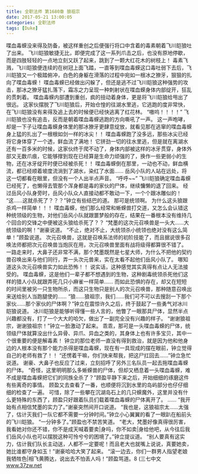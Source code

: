 ```yaml
---
title: 全职法师 第1680章 狼祖宗
date: 2017-05-21 13:00:05
categories: 全职法师
tags: [Duke]
---
```


喋血毒蝾没来得及防备，被这样重创之后便强行将口中含着的毒素朝着飞川皑狼吐了出来。
飞川皑狼敏捷无比，即便完成了这一系列爪击之后，也没有原地停歇，而是四肢轻轻的一点地立刻又跃了起来，跳到了一颗大红花木的树枝上！
毒素飞溅，飞川皑狼便连续的在树冠上面飞踏，一直等到喋血毒蝾这口毒吐弱下去后，飞川皑狼又一个极踏俯冲，白色的身躯在滑落的过程中宛如一根冰之獠牙，狠狠的扎向了喋血毒蝾！
喋血毒蝾已经做出闪躲了，但还是逃不过飞川皑狼这种强势的攻击，那冰之獠牙猛扎落下，霜冻之力呈现一种刺射状在喋血蝾身体内部绽开，狂乱的贯刺着。
喋血毒蝾内部遭到重创，疯的扭动着身体，更是将飞川皑狼给甩出了很远。
这家伙摆脱了飞川皑狼后，开始仓惶的往湖水里逃，它逃跑的度非常快，在飞川皑狼没有来得及追上去的时候便已经快逃离了红花林。
“嗷呜！！！！”
飞川皑狼也没有追击，反而是朝着喋血毒蝾逃跑的方向嘶吼了一声。
这一声咆哮，却是一下子让喋血毒蝾身体里的那冰獠牙更肆意绽放，就看见那在逃窜的喋血毒蝾身上猛的扎出了一根根如剑一样的冰尖！！
喋血毒蝾跑了没多远，那些冰尖已经将它身体穿了一个透，鲜血流了满地！
它拼劲一切的往水里逃，但是就在离湖水还有一百多米的时候，这家伙终于爬不动了，身体内部被这样的冰牙贯穿，身体外部又无数爪痕，它能够撑到现在已经算是生命力顽强的了，换作一些更弱小的生物，还在冰牙绽开时便已经被杀死！！
喋血毒蝾倒在那里，一动也不动，鲜血横流，都已经顺着坡度流淌到了湖水，染红了水面……
岳风小队的人站在远处，将这一切都看在眼里，但没有一个人出半点声音。
“呼呼~~”
飞川皑狼确定喋血毒蝾已经死了，也懒得去管那个浑身都是毒的家伙的尸体，继续慵懒的退了回来。
经过岳风小队身旁时，岳风小队众人直接动都不敢动一下，一个个跟冰雕似的！
“这……这就杀死了？？？”钟立有些结巴的道。
那可是统领啊。
为什么这头狼跟杀鸡一样简单！！！
喋血毒蝾，他们那么经常和蜥蝾兽打交道，又怎么会认错这种统领级的生物，对他们岳风小队就跟噩梦般的存在，结果在一番根本没有维持几个回合的交锋之中便被这头狼给杀死了？？
“梵墨的这次元召唤兽是一头大……大统领级的啊！”谢豪说道。
“不止，绝对不止，大统领杀小统领也绝对没有这么简单！”顾盈说道。
次元召唤兽，这就是召唤系法师的初阶技能了，而且据说很多召唤法师都把次元召唤兽当炮灰在用，次元召唤兽里面有战将级得都算很不错了。
一路走来时，大鼻子还非常不满，那个梵墨既然是七星大师，为什么不把他的契约兽召唤出来与他们同行，弄一头次元兽来，实在太看不起他们岳风小队了。
哪知道这头次元召唤兽实力如此恐怖！！
说实话，这种感觉其实真得有点让人无法接受的。
喋血毒蝾，这是他们一辈子都不想遇到的生物，这种剧毒统领杀死他们这样的猎人小队就跟弄死几只小麻雀一样简单……
而如此恐惧的存在，却又在短短的时间里被另一只生物所杀，而这只生物只是别人的次元召唤兽，那种随意召唤出来送给别人当跑腿使的……
“狼……狼祖宗，我们……我们可不可以去搜刮一下那个家伙……那个家伙的尸体啊？”钟立在震惊许久之后，终于鼓起了一些勇气对冰川皑狼说道。
冰川皑狼是能够听得懂一些人言的，他瞥了一眼那具尸体，显然半点兴趣都没有，打了一个大大的哈欠，做出了一副完全没有兴趣的样子。
“谢谢狼祖宗，谢谢狼祖宗！”钟立一脸激动了起来。
乖乖，那可是一头喋血毒蝾的尸体，统领级尸体就算没出什么异骨、异爪、异血之类的，其身体上也有许多宝贝，其中一个很重要的便是解毒素！
钟立的那位老师一直没有得到救治，就是因为他和他身边的人根本没有那个能力杀得是喋血毒蝾，现在有一具现成的摆在眼前，钟立觉得自己的老师有救了！！
“还愣着干嘛，你们快来帮我，把这尸扛回去……”钟立急忙说道。
谢豪、大鼻子也反应了过来，立刻招呼了另外三名队员一起去拖喋血毒蝾的尸体。
“奇怪，这里明明那么多蜥蝾兽的尸体，但却又栖息着一头喋血毒蝾，难不成是喋血毒蝾把它们的同族全杀了？”顾盈平静下来之后，开始细细的琢磨这件有些离奇的事情。
顾盈又去查看了一番，也顺便将沉到水里的岛屿部分也仔仔细细的检查了一遍。
可惜，除了一些攀在沉湖岛石上的几只蝾魔外，这里并没有什么更特殊的东西了，顾盈只好跟着队员们载着喋血毒蝾的尸体离开了。
……
“我开始有点相信梵墨的实力了。”谢豪突然间开口说道。
“我也是，这狼祖宗太……太强了，估计灭我们一队它都不需要一分钟时间。”钟立小心翼翼的看了一眼趴在船前头的飞川皑狼。
“一分钟多了。”顾盈也不禁苦笑道。
“老大，梵墨好像真得很厉害，我看她对你还不错，你不是成天喊着要卖|身吗，你不如卖|身给他吧，从今往后我们岳风小队也可以摆脱这种可怜兮兮的困境了。”钟立提议道。
“别人要真有这实力，估计我们队长主动送，人都不一定要呢！而且老大也就嘴上说说，真要她卖，她比谁都守身如玉！”谢豪哈哈大笑了起来。
“滚一边去，你们一群男人指望老娘我牺牲色|相飞黄腾达，说出去不怕丢人吗！”顾盈骂道。8
(三七中文 www.37zw.net